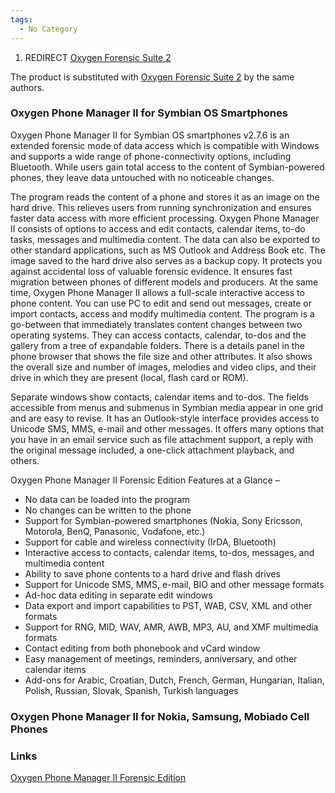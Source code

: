 ```yaml
---
tags:
  - No Category
---
```

1.  REDIRECT [Oxygen Forensic Suite
    2](oxygen_forensic_suite_2.md)

The product is substituted with [Oxygen Forensic Suite
2](oxygen_forensic_suite_2.md) by the same authors.

### Oxygen Phone Manager II for Symbian OS Smartphones

Oxygen Phone Manager II for Symbian OS smartphones v2.7.6 is an extended
forensic mode of data access which is compatible with Windows and
supports a wide range of phone-connectivity options, including
Bluetooth. While users gain total access to the content of
Symbian-powered phones, they leave data untouched with no noticeable
changes.

The program reads the content of a phone and stores it as an image on
the hard drive. This relieves users from running synchronization and
ensures faster data access with more efficient processing. Oxygen Phone
Manager II consists of options to access and edit contacts, calendar
items, to-do tasks, messages and multimedia content. The data can also
be exported to other standard applications, such as MS Outlook and
Address Book etc. The image saved to the hard drive also serves as a
backup copy. It protects you against accidental loss of valuable
forensic evidence. It ensures fast migration between phones of different
models and producers. At the same time, Oxygen Phone Manager II allows a
full-scale interactive access to phone content. You can use PC to edit
and send out messages, create or import contacts, access and modify
multimedia content. The program is a go-between that immediately
translates content changes between two operating systems. They can
access contacts, calendar, to-dos and the gallery from a tree of
expandable folders. There is a details panel in the phone browser that
shows the file size and other attributes. It also shows the overall size
and number of images, melodies and video clips, and their drive in which
they are present (local, flash card or ROM).

Separate windows show contacts, calendar items and to-dos. The fields
accessible from menus and submenus in Symbian media appear in one grid
and are easy to revise. It has an Outlook-style interface provides
access to Unicode SMS, MMS, e-mail and other messages. It offers many
options that you have in an email service such as file attachment
support, a reply with the original message included, a one-click
attachment playback, and others.

Oxygen Phone Manager II Forensic Edition Features at a Glance –

- No data can be loaded into the program
- No changes can be written to the phone
- Support for Symbian-powered smartphones (Nokia, Sony Ericsson,
  Motorola, BenQ, Panasonic, Vodafone, etc.)
- Support for cable and wireless connectivity (IrDA, Bluetooth)
- Interactive access to contacts, calendar items, to-dos, messages, and
  multimedia content
- Ability to save phone contents to a hard drive and flash drives
- Support for Unicode SMS, MMS, e-mail, BIO and other message formats
- Ad-hoc data editing in separate edit windows
- Data export and import capabilities to PST, WAB, CSV, XML and other
  formats
- Support for RNG, MID, WAV, AMR, AWB, MP3, AU, and XMF multimedia
  formats
- Contact editing from both phonebook and vCard window
- Easy management of meetings, reminders, anniversary, and other
  calendar items
- Add-ons for Arabic, Croatian, Dutch, French, German, Hungarian,
  Italian, Polish, Russian, Slovak, Spanish, Turkish languages

### Oxygen Phone Manager II for Nokia, Samsung, Mobiado Cell Phones

### Links

[Oxygen Phone Manager II Forensic
Edition](http://www.opm-2.com/Forensic/)